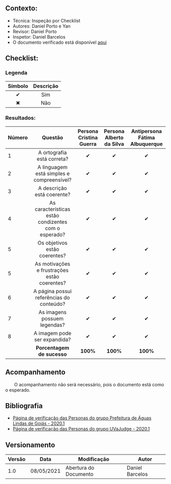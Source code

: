 ## Contexto:	
 - Técnica: Inspeção por Checklist
 - Autores: Daniel Porto e Yan
 - Revisor: Daniel Porto
 - Inspetor: Daniel Barcelos
 - O documento verificado está disponível [aqui](../../analise-de-requisitos/personas.md)

## Checklist:

### Legenda 

|Símbolo|Descrição|
|:-:|:-:|
|✔|Sim|
|✖|Não|

### Resultados:
|Número|Questão|Persona Cristina Guerra|Persona Alberto da Silva|Antipersona Fátima Albuquerque|
|:-|:-:|:-:|:-:|:-:|
|1|A ortografia está correta?|✔|✔|✔|
|2|A linguagem está simples e compreensível?|✔|✔|✔|
|3|A descrição está coerente?|✔|✔|✔|
|4|As características estão condizentes com o esperado?|✔|✔|✔|
|5|Os objetivos estão coerentes?|✔|✔|✔|
|5|As motivações e frustrações estão coerentes?|✔|✔|✔|
|6|A página possui referências do conteúdo?|✔|✔|✔|
|7|As imagens possuem legendas?|✔|✔|✔|
|8|A imagem pode ser expandida?|✔|✔|✔|
||**Porcentagem de sucesso**|**100%**|**100%**|**100%**|

## Acompanhamento
&emsp;&emsp;O acompanhamento não será necessário, pois o documento está como o esperado.

## Bibliografia

- [Página de verificação das Personas do grupo Prefeitura de Águas Lindas de Goiás - 2020.1](https://interacao-humano-computador.github.io/2020.1-Prefeiturade-Aguas-Lindas-de-Goias/verificacao/veri_personas/)
- [Página de verificação das Personas do grupo UVaJudge - 2020.1](https://interacao-humano-computador.github.io/2020.1-UVaJudge/entrega_7/verificacao/personas/)

## Versionamento
|Versão|Data|Modificação|Autor|
|--|--|--|--|
|1.0|08/05/2021|Abertura do Documento|Daniel Barcelos|